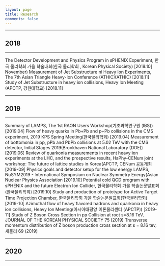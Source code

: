 ```yaml
---
layout: page
title: Research
comments: false
---
```


* * *
## 2018
* * *
The Detector Development and Physics Program in sPHENIX Experiment, 한국 물리학회 가을 학술대회(한국 물리학회 , Korean Physical Society) [2018.10]
November) Measurement of Jet Substructure ni Heavy Ion Experiments, The 7th Asian Triangle Heavy-Ion Conference (ATHIC)(ATHIC) [2018.11]
Study of Jet Substructure in heavy ion collisions, Heavy Ion Meeting (APCTP, 강원대학교) [2018.11]

* * *
## 2019
* * *
Summary of LAMPS, The 1st RAON Users Workshop(기초과학연구원 (IBS)) [2019.04]
Flow of heavy quarks in Pb+Pb and p+Pb collisions in the CMS experiment, 2019 KPS Spring Meeting(한국물리학회) [2019.04]
Measurement of bottomonia in pp, pPb and PbPb collisions at 5.02 TeV with the CMS detector, Initial Stages 2019(Brookhaven National Laboratory (DOE))[2019.06]
Review of quarkonia measurements in recent heavy ion experiments at the LHC, and the prospective results, HaPhy-CENum joint workshop: The future of lattice studies in Korea(APCTP, CENum 공동개최 [2019-09]
Physics goals and detector setup for the low energy LAMPS, NuSYM2019 - International Symposium on Nuclear Symmetry Energy(Asian Nuclear Physics Association [2019.10]
Potential cold QCD program with sPHENIX and the future Electron Ion Collider, 한국물리학회 가을 학술논문발표회(한국물리학회) [2019.10]
Study and production of prototype for Active Target Time Projection Chamber, 한국물리학회 가을 학술논문발표회(한국물리학회) [2019-10]
Azimuthal flow of heavy flavored hadrons and quarkonia in heavy ion collisions, Heavy Ion Meeting(아시아태평양 이론물리센터 (APCTP)) [2019-11]
Study of Z Boson Cross Section in pp Collision at root s=8.16 TeV, JOURNAL OF THE KOREAN PHYSICAL SOCIETY 75 (2019)
Transverse momentum distribution of Z boson production cross section at s = 8.16 tev, 새물리 69 (2019)

* * *
## 2020
* * *
